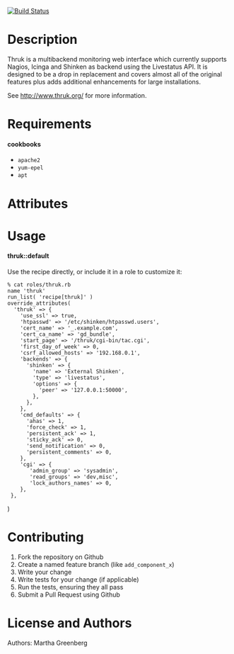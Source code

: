 [![Build Status](https://secure.travis-ci.org/marthag8/cookbook-thruk.png)](http://travis-ci.org/marthag8/cookbook-thruk)

Description
===========

Thruk is a multibackend monitoring web interface which currently
supports Nagios, Icinga and Shinken as backend using the Livestatus
API. It is designed to be a drop in replacement and covers almost all
of the original features plus adds additional enhancements for large
installations.

See http://www.thruk.org/ for more information.

Requirements
============

#### cookbooks
- `apache2`
- `yum-epel`
- `apt`

Attributes
==========

Usage
=====
#### thruk::default
Use the recipe directly, or include it in a role to customize it:

    % cat roles/thruk.rb
    name 'thruk'
    run_list( 'recipe[thruk]' )
    override_attributes(
      'thruk' => {
        'use_ssl' => true,
        'htpasswd' => '/etc/shinken/htpasswd.users',
        'cert_name' => '_.example.com',
        'cert_ca_name' => 'gd_bundle',
        'start_page' => '/thruk/cgi-bin/tac.cgi',
        'first_day_of_week' => 0,
        'csrf_allowed_hosts' => '192.168.0.1',
        'backends' => {
          'shinken' => {
            'name' => 'External Shinken',
            'type' => 'livestatus',
            'options' => {
              'peer' => '127.0.0.1:50000',
            },
          },
        },
        'cmd_defaults' => {
          'ahas' => 1,
          'force_check' => 1,
          'persistent_ack' => 1,
          'sticky_ack' => 0,
          'send_notification' => 0,
          'persistent_comments' => 0,
        },
        'cgi' => {
           'admin_group' => 'sysadmin',
           'read_groups' => 'dev,misc',
           'lock_authors_names' => 0,
        },
     },
   )

Contributing
============

1. Fork the repository on Github
2. Create a named feature branch (like `add_component_x`)
3. Write your change
4. Write tests for your change (if applicable)
5. Run the tests, ensuring they all pass
6. Submit a Pull Request using Github

License and Authors
===================
Authors: Martha Greenberg
